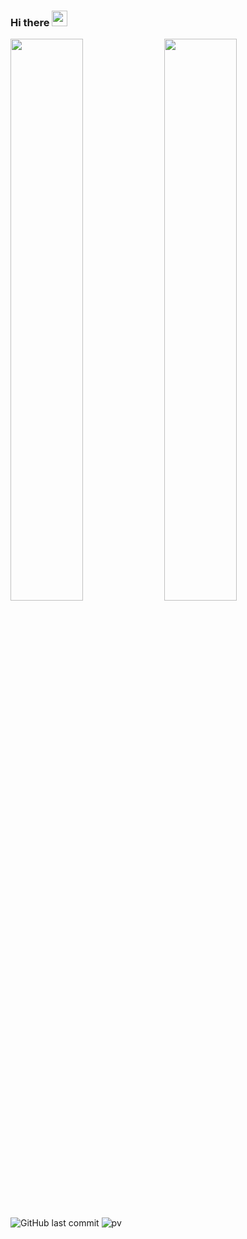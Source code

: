 ### Hi there <img src="https://media.giphy.com/media/hvRJCLFzcasrR4ia7z/giphy.gif" width="25px">

<img 
   src="https://github-readme-stats.vercel.app/api?username=vstacked&show_icons=true&theme=tokyonight&count_private=true"
   width="48%" />
<img 
   src="https://github-readme-stats.vercel.app/api/wakatime?username=vstacked&theme=tokyonight&langs_count=5"
   width="48%" />
   
<!--START_SECTION:waka-->
<!--END_SECTION:waka-->

![GitHub last commit](https://img.shields.io/github/last-commit/vstacked/vstacked)
![pv](https://pageview.vercel.app/?github_user=vstacked)

<!--
**vstacked/vstacked** is a ✨ _special_ ✨ repository because its `README.md` (this file) appears on your GitHub profile.

Here are some ideas to get you started:

- 🔭 I’m currently working on ...
- 🌱 I’m currently learning ...
- 👯 I’m looking to collaborate on ...
- 🤔 I’m looking for help with ...
- 💬 Ask me about ...
- 📫 How to reach me: ...
- 😄 Pronouns: ...
- ⚡ Fun fact: ...
-->
